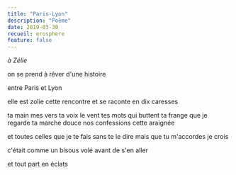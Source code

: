 ```yaml
---
title: "Paris-Lyon"
description: "Poème"
date: 2019-03-30
recueil: erosphere
feature: false
---
```


*à Zélie*

on se prend à rêver
d'une histoire

entre Paris et Lyon

elle est zolie cette rencontre
et se raconte en dix caresses

ta main
mes vers
ta voix
le vent
tes mots qui buttent
ta frange que je regarde
ta marche douce
nos confessions
cette araignée

et toutes celles que je te fais sans te le dire
mais que tu m'accordes je crois

c'était comme un bisous
volé avant de s'en aller

et tout part en éclats
